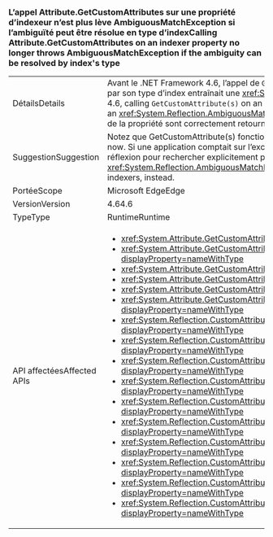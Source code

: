 ### <a name="calling-attributegetcustomattributes-on-an-indexer-property-no-longer-throws-ambiguousmatchexception-if-the-ambiguity-can-be-resolved-by-indexs-type"></a><span data-ttu-id="21599-101">L’appel Attribute.GetCustomAttributes sur une propriété d’indexeur n’est plus lève AmbiguousMatchException si l’ambiguïté peut être résolue en type d’index</span><span class="sxs-lookup"><span data-stu-id="21599-101">Calling Attribute.GetCustomAttributes on an indexer property no longer throws AmbiguousMatchException if the ambiguity can be resolved by index's type</span></span>

|   |   |
|---|---|
|<span data-ttu-id="21599-102">Détails</span><span class="sxs-lookup"><span data-stu-id="21599-102">Details</span></span>|<span data-ttu-id="21599-103">Avant le .NET Framework 4.6, l’appel de <code>GetCustomAttribute(s)</code> sur une propriété d’indexeur qui différait d’une autre propriété uniquement par son type d’index entraînait une <xref:System.Reflection.AmbiguousMatchException?displayProperty=name>.</span><span class="sxs-lookup"><span data-stu-id="21599-103">Prior to the .NET Framework 4.6, calling <code>GetCustomAttribute(s)</code> on an indexer property which differed from another property only by the type of the index would result in an <xref:System.Reflection.AmbiguousMatchException?displayProperty=name>.</span></span> <span data-ttu-id="21599-104">À compter de la version 4.6 du .NET Framework, les attributs de la propriété sont correctement retournés.</span><span class="sxs-lookup"><span data-stu-id="21599-104">Beginning in the .NET Framework 4.6, the property's attributes will be correctly returned.</span></span>|
|<span data-ttu-id="21599-105">Suggestion</span><span class="sxs-lookup"><span data-stu-id="21599-105">Suggestion</span></span>|<span data-ttu-id="21599-106">Notez que GetCustomAttribute(s) fonctionne plus fréquemment à présent.</span><span class="sxs-lookup"><span data-stu-id="21599-106">Be aware that GetCustomAttribute(s) will work more frequently now.</span></span> <span data-ttu-id="21599-107">Si une application comptait sur l’exception <xref:System.Reflection.AmbiguousMatchException?displayProperty=name>, utilisez la réflexion pour rechercher explicitement plusieurs indexeurs.</span><span class="sxs-lookup"><span data-stu-id="21599-107">If an app was previously relying on the <xref:System.Reflection.AmbiguousMatchException?displayProperty=name>, reflection should now be used to explicitly look for multiple indexers, instead.</span></span>|
|<span data-ttu-id="21599-108">Portée</span><span class="sxs-lookup"><span data-stu-id="21599-108">Scope</span></span>|<span data-ttu-id="21599-109">Microsoft Edge</span><span class="sxs-lookup"><span data-stu-id="21599-109">Edge</span></span>|
|<span data-ttu-id="21599-110">Version</span><span class="sxs-lookup"><span data-stu-id="21599-110">Version</span></span>|<span data-ttu-id="21599-111">4.6</span><span class="sxs-lookup"><span data-stu-id="21599-111">4.6</span></span>|
|<span data-ttu-id="21599-112">Type</span><span class="sxs-lookup"><span data-stu-id="21599-112">Type</span></span>|<span data-ttu-id="21599-113">Runtime</span><span class="sxs-lookup"><span data-stu-id="21599-113">Runtime</span></span>|
|<span data-ttu-id="21599-114">API affectées</span><span class="sxs-lookup"><span data-stu-id="21599-114">Affected APIs</span></span>|<ul><li><xref:System.Attribute.GetCustomAttribute(System.Reflection.MemberInfo,System.Type)?displayProperty=nameWithType></li><li><xref:System.Attribute.GetCustomAttribute(System.Reflection.MemberInfo,System.Type,System.Boolean)?displayProperty=nameWithType></li><li><xref:System.Attribute.GetCustomAttributes(System.Reflection.MemberInfo)?displayProperty=nameWithType></li><li><xref:System.Attribute.GetCustomAttributes(System.Reflection.MemberInfo,System.Boolean)?displayProperty=nameWithType></li><li><xref:System.Attribute.GetCustomAttributes(System.Reflection.MemberInfo,System.Type)?displayProperty=nameWithType></li><li><xref:System.Attribute.GetCustomAttributes(System.Reflection.MemberInfo,System.Type,System.Boolean)?displayProperty=nameWithType></li><li><xref:System.Reflection.CustomAttributeExtensions.GetCustomAttribute(System.Reflection.MemberInfo,System.Type)?displayProperty=nameWithType></li><li><xref:System.Reflection.CustomAttributeExtensions.GetCustomAttribute(System.Reflection.MemberInfo,System.Type,System.Boolean)?displayProperty=nameWithType></li><li><xref:System.Reflection.CustomAttributeExtensions.GetCustomAttribute%60%601(System.Reflection.MemberInfo)?displayProperty=nameWithType></li><li><xref:System.Reflection.CustomAttributeExtensions.GetCustomAttribute%60%601(System.Reflection.MemberInfo,System.Boolean)?displayProperty=nameWithType></li><li><xref:System.Reflection.CustomAttributeExtensions.GetCustomAttributes(System.Reflection.MemberInfo)?displayProperty=nameWithType></li><li><xref:System.Reflection.CustomAttributeExtensions.GetCustomAttributes(System.Reflection.MemberInfo,System.Boolean)?displayProperty=nameWithType></li><li><xref:System.Reflection.CustomAttributeExtensions.GetCustomAttributes(System.Reflection.MemberInfo,System.Type)?displayProperty=nameWithType></li><li><xref:System.Reflection.CustomAttributeExtensions.GetCustomAttributes(System.Reflection.MemberInfo,System.Type,System.Boolean)?displayProperty=nameWithType></li><li><xref:System.Reflection.CustomAttributeExtensions.GetCustomAttributes%60%601(System.Reflection.MemberInfo)?displayProperty=nameWithType></li><li><xref:System.Reflection.CustomAttributeExtensions.GetCustomAttributes%60%601(System.Reflection.MemberInfo,System.Boolean)?displayProperty=nameWithType></li></ul>|

